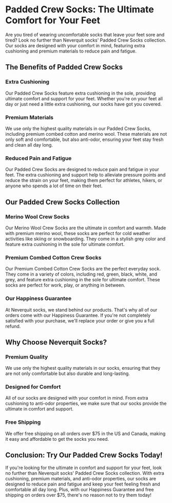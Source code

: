 # Padded Crew Socks: The Ultimate Comfort for Your Feet

Are you tired of wearing uncomfortable socks that leave your feet sore and tired? Look no further than Neverquit socks' Padded Crew Socks collection. Our socks are designed with your comfort in mind, featuring extra cushioning and premium materials to reduce pain and fatigue.

## The Benefits of Padded Crew Socks

### Extra Cushioning

Our Padded Crew Socks feature extra cushioning in the sole, providing ultimate comfort and support for your feet. Whether you're on your feet all day or just need a little extra cushioning, our socks have got you covered.

### Premium Materials

We use only the highest quality materials in our Padded Crew Socks, including premium combed cotton and merino wool. These materials are not only soft and comfortable, but also anti-odor, ensuring your feet stay fresh and clean all day long.

### Reduced Pain and Fatigue

Our Padded Crew Socks are designed to reduce pain and fatigue in your feet. The extra cushioning and support help to alleviate pressure points and reduce the strain on your feet, making them perfect for athletes, hikers, or anyone who spends a lot of time on their feet.

## Our Padded Crew Socks Collection

### Merino Wool Crew Socks

Our Merino Wool Crew Socks are the ultimate in comfort and warmth. Made with premium merino wool, these socks are perfect for cold weather activities like skiing or snowboarding. They come in a stylish grey color and feature extra cushioning in the sole for ultimate comfort.

### Premium Combed Cotton Crew Socks

Our Premium Combed Cotton Crew Socks are the perfect everyday sock. They come in a variety of colors, including red, green, black, white, and grey, and feature extra cushioning in the sole for ultimate comfort. These socks are perfect for work, play, or anything in between.

### Our Happiness Guarantee

At Neverquit socks, we stand behind our products. That's why all of our orders come with our Happiness Guarantee. If you're not completely satisfied with your purchase, we'll replace your order or give you a full refund.

## Why Choose Neverquit Socks?

### Premium Quality

We use only the highest quality materials in our socks, ensuring that they are not only comfortable but also durable and long-lasting.

### Designed for Comfort

All of our socks are designed with your comfort in mind. From extra cushioning to anti-odor properties, we make sure that our socks provide the ultimate in comfort and support.

### Free Shipping

We offer free shipping on all orders over $75 in the US and Canada, making it easy and affordable to get the socks you need.

## Conclusion: Try Our Padded Crew Socks Today!

If you're looking for the ultimate in comfort and support for your feet, look no further than Neverquit socks' Padded Crew Socks collection. With extra cushioning, premium materials, and anti-odor properties, our socks are designed to reduce pain and fatigue and keep your feet feeling fresh and comfortable all day long. Plus, with our Happiness Guarantee and free shipping on orders over $75, there's no reason not to try them today!